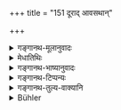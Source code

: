 +++
title = "151 दूराद् आवसथान्"

+++

<details><summary>गङ्गानथ-मूलानुवादः</summary>

Far from the dwelling-place shall he perform urination, far off he shall perform feet-washing, and far away he shall do the throwing of the leavings of food.—(151)
</details>

<details><summary>मेधातिथिः</summary>

पादाव् अवसिच्येते येनोदकादिना तत् **पादावसेचनम्** । तद् **दूरात्** क्षिपेत् । अथ वा पादप्रक्षाननम् एव **दूरात्** कुर्यात् । **निषेकः** परिषेकः । तैलादिकृतस्नानोदकम् अपि शक्यते निषेकशब्देनाभिधातुम् । उपयुक्तशेषस्य त्याज्यस्यायं दूरतो निक्षेप उच्यते । तद् धि **निषेक**शब्देन प्रसिद्धतरम् ॥ ४.१५१ ॥
</details>

<details><summary>गङ्गानथ-भाष्यानुवादः</summary>

The water with which the feet are washed is called ‘*feet-washing*;’ this he shall throw far away. Or, the washing of the feet itself may be done far off.

‘*Niṣeka*’ is *throwing*. As a matter of fact, the water used in bathing after oiling the body, may also be called ‘*niṣeka*’ But what is forbidden is the throwing of all kinds of *leavings*; as it is this that is more generally spoken of as ‘*niseka*.’—(151).
</details>

<details><summary>गङ्गानथ-टिप्पन्यः</summary>

‘*Niṣekam*’—‘Bath-water’ (Medhātithi);—‘Seminal discharge’ (Kullūka).

This verse is quoted in *Parāśaramādhava* (Ācāra, p. 211);—and in
*Vīramitrodaya* (Āhnika, p. 23), which adds the following
notes:—‘*Niṣeka*’ according to *Kalpataru*, means ‘the throwing away of
used up unclean things’ and ‘*Ucchiṣtānna*’ means ‘the throwing of the
leavings of food’; while Kullūka Bhaṭṭa explains ‘*Niṣeka*’ as ‘seminal
discharge’.
</details>

<details><summary>गङ्गानथ-तुल्य-वाक्यानि</summary>

*Gautama* (9.44).—‘Never near the dwelling house.’

*Āpastamba Dharmasūtra* (1.37.2).—‘Far away from the dwelling-house, to
the south or to the south-west of it, he shall perform urination and the
evacuating of the bowels.’

*Yājñavalkya* (1.154).—‘He shall throw the leavings of food, wine and
excreta, and also the feet-washings, far away from the dwelling house.’

*Viṣṇupurāṇa* (3.11.8-9).—‘Then rising early in the morning, he shall
perform the evacuation towards the southwest, beyond the distance
measured by the throw of an arrow, far away from the dwelling house.’

*Brahmāṇḍapurāṇa* (Smṛticandrikā-Āhnika).—‘Going to the south-west of
the house, to a distance marked by the throw of an arrow, he shall
perform the evacuations after covering his head; and he shall not touch
his head.’

*Mahābhārata* (Anuśāsana, 161.86).—\[Same as Manu, but reading the
second line as ‘*Ucchiṣṭotsarjanañ caivadūre kāryam hitaiṣiṇā*.’\]
</details>

<details><summary>Bühler</summary>

151	Far from his dwelling let him remove urine (and ordure), far (let him remove) the water used for washing his feet, and far the remnants of food and the water from his bath.
</details>
